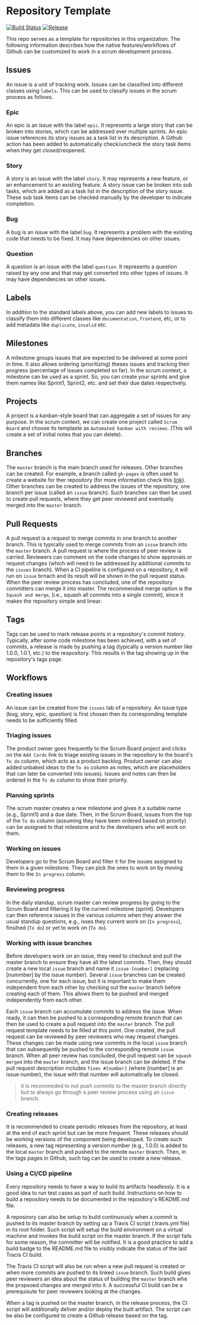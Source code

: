 # Repository Template

[![Build Status](https://travis-ci.org/cs130-w21/template.svg?branch=master)](https://travis-ci.org/cs130-w21/template)
[![Release](https://img.shields.io/github/v/release/cs130-w21/template?label=release)](https://github.com/cs130-w21/template/releases/latest)

This repo serves as a template for repositories in this organization. The following information describes how the native features/workflows of Github can be customized to work in a scrum development process.

## Issues

An issue is a unit of tracking work. Issues can be classified into different classes using `labels`. This can be used to classify issues in the scrum process as follows.

### Epic

An epic is an issue with the label `epic`. It represents a large story that can be broken into stories, which can be addressed over multiple sprints. An epic issue references its story issues as a task list in its description. A Github action has been added to automatically check/uncheck the story task items when they get closed/reopened.

### Story

A story is an issue with the label `story`. It may represents a new feature, or an enhancement to an existing feature. A story issue can be broken into sub tasks, which are added as a task list in the description of the story issue. These sub task items can be checked manually by the developer to indicate completion.

### Bug

A bug is an issue with the label `bug`. It represents a problem with the existing code that needs to be fixed. It may have dependencies on other issues.

### Question

A question is an issue with the label `question`. It represents a question raised by any one and that may get converted into other types of issues. It may have dependencies on other issues.

## Labels

In addition to the standard labels above, you can add new labels to issues to classify them into different classes like `documentation`, `frontend`, etc, or to add metadata like `duplicate`, `invalid` etc.

## Milestones

A milestone groups issues that are expected to be delivered at some point in time. It also allows ordering (prioritizing) theses issues and tracking their progress (percentage of issues completed so far). In the scrum context, a milestone can be used as a sprint. So, you can create your sprints and give them names like Sprint1, Sprint2, etc. and set their due dates respectively.

## Projects

A project is a kanban-style board that can aggregate a set of issues for any purpose. In the scrum context, we can create one project called `Scrum Board` and choose its templaste as `Automated kanban with reviews`. (This will create a set of initial notes that you can delete).

## Branches

The `master` branch is the main branch used for releases. Other branches can be created. For example, a branch called `gh-pages` is often used to create a website for ther repository (for more information check this [link](https://pages.github.com/)). Other branches can be created to address the issues of the repository, one branch per issue (called an `issue` branch). Such branches can then be used to create pull requests, where they get peer reviewed and eventually merged into the `master` branch.

## Pull Requests

A pull request is a request to merge commits in one branch to another branch. This is typically used to merge commits from an `issue` branch into the `master` branch. A pull request is where the process of peer review is carried. Reviewers can comment on the code changes to show approvals or request changes (which will need to be addressed by additional commits to the `issues` branch). When a CI pipeline is configured on a repository, it will run on `issue` brnach and its result will be shown in the pull request status. When the peer review process has concluded, one of the repository committers can merge it into master. The recommended merge option is the `Squash and merge`, (i.e., squash all commits into a single commit), since it makes the repository simple and linear.

## Tags

Tags can be used to mark release points in a repository's commit history. Typically, after some code milestone has been achieved, with a set of commits, a release is made by pushing a tag (typically a version number like 1.0.0, 1.0.1, etc.) to the respository. This results in the tag showing up in the repository's tags page.

## Workflows

### Creating issues

An issue can be created from the `issues` tab of a repository. An issue type (bug, story, epic, question) is first chosen then its corresponding template needs to be sufficiently filled.

### Triaging issues

The product owner goes frequently to the Scrum Board project and clicks on the `Add Cards` link to triage existing issues in the repository to the board's `To do` column, which acts as a product backlog. Product owner can also added unbaked ideas to the `To do` column as notes, which are placeholders that can later be converted into issues). Issues and notes can then be ordered in the `To do` column to show their priority.

### Planning sprints

The scrum master creates a new milestone and gives it a suitable name (e.g., Sprint1) and a due date. Then, in the Scrum Board, issues from the top of the `To do` column (assuming they have been ordered based on priority) can be assigned to that milestone and to the developers who will work on them.

### Working on issues

Developers go to the Scrum Board and filter it for the issues assigned to them in a given milestone. They can pick the ones to work on by moving them to the `In progress` column.

### Reviewing progress

In the daily standup, scrum master can review progress by going to the Scrum Board and filtering it by the current milestone (sprint). Developers can then reference issues in the various columns when they answer the usual standup questions, e.g., isses they current work on (`In progress`), finsihed (`To do`) or yet to work on (`To do`).

### Working with issue branches

Before developers work on an issue, they need to checkout and pull the master branch to ensure they have all the latest commits. Then, they should create a new local `issue` branch and name it `issue-[number]` (replacing [nummber] by the issue number). Several `issue` branches can be created concurrently, one for each issue, but it is important to make them independent from each other by checking out the `master` branch before creating each of them. This allows them to be pushed and merged independently from each other.

Each `issue` branch can accumulate commits to address the issue. When ready, it can then be pushed to a corresponding remote branch that can then be used to create a pull request into the `master` branch. The pull request template needs to be filled at this point. One created, the pull request can be reviewed by peer reviewers who may request changes. These changes can be made using new commits in the local `issue` branch that can subsequently be pushed to the corresponding remote `issue` branch. When all peer review has concluded, the pull request can be `squash merged` into the `master` branch, and the issue branch can be deleted. If the pull request description includes `fixes #[number]` (where [number] is an issue number), the  issue with that number will automatically be closed.

> it is recommeded to not push commits to the master branch directly but to always go through a peer review process using an `issue` branch.

### Creating releases

It is recommended to create periodic releases from the repository, at least at the end of each sprint but can be more frequent. These releases should be working versions of the component being developed. To create such releases, a new tag representing a version number (e.g., 1.0.0) is added to the local `master` branch and pushed to the remote `master` branch. Then, in the tags pages in Github, such tag can be used to create a new release.

### Using a CI/CD pipeline

Every repository needs to have a way to build its artifacts headlessly. It is a good idea to run test cases as part of such build. Instructions on how to build a repository needs to be documented in the repository's README.md file.

A reposirory can also be setup to build continuously when a commit is pushed to its master branch by setting up a Travis CI script (.travis.yml file) in its root folder. Such script will setup the build environment on a virtual machine and invokes the build script on the master branch. If the script fails for some reason, the committer will be notified. It is a good practice to add a build badge to the README.md file to visibly indicate the status of the last Tracis CI build. 

The Travis CI script will also be run when a new pull request is created or when more commits are pushed to its linked `issue` branch. Such build gives peer reviewers an idea about the status of building the `master` branch whe the propsoed changes are merged into it. A successful CI build can be a prerequisute for peer reviewers looking at the changes.

When a tag is pushed on the master branch, in the release process, the CI script will additionally deliver and/or deploy the built artifact. The script can be also be configured to create a Github release based on the tag.
